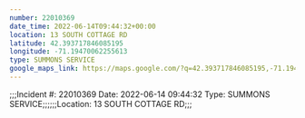 ```yaml
---
number: 22010369
date_time: 2022-06-14T09:44:32+00:00
location: 13 SOUTH COTTAGE RD
latitude: 42.393717846085195
longitude: -71.19470062255613
type: SUMMONS SERVICE
google_maps_link: https://maps.google.com/?q=42.393717846085195,-71.19470062255613
---
```


;;;Incident #: 22010369  Date: 2022-06-14 09:44:32   Type: SUMMONS SERVICE;;;;;;Location: 13 SOUTH COTTAGE RD;;;
